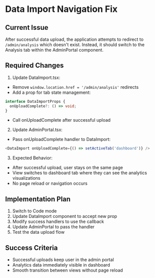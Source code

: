 # Data Import Navigation Fix

## Current Issue
After successful data upload, the application attempts to redirect to `/admin/analysis` which doesn't exist. Instead, it should switch to the Analysis tab within the AdminPortal component.

## Required Changes

1. Update DataImport.tsx:
- Remove `window.location.href = '/admin/analysis'` redirects
- Add a prop for tab state management:
```typescript
interface DataImportProps {
  onUploadComplete?: () => void;
}
```
- Call onUploadComplete after successful upload

2. Update AdminPortal.tsx:
- Pass onUploadComplete handler to DataImport:
```typescript
<DataImport onUploadComplete={() => setActiveTab('dashboard')} />
```

3. Expected Behavior:
- After successful upload, user stays on the same page
- View switches to dashboard tab where they can see the analytics visualizations
- No page reload or navigation occurs

## Implementation Plan
1. Switch to Code mode
2. Update DataImport component to accept new prop
3. Modify success handlers to use the callback
4. Update AdminPortal to pass the handler
5. Test the data upload flow

## Success Criteria
- Successful uploads keep user in the admin portal
- Analytics data immediately visible in dashboard
- Smooth transition between views without page reload